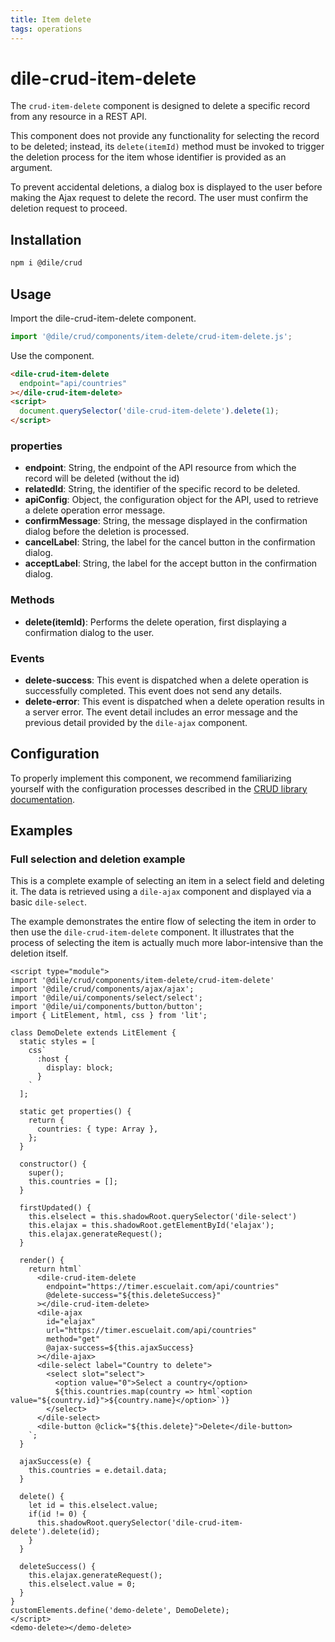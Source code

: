 ```yaml
---
title: Item delete
tags: operations
---
```


# dile-crud-item-delete

The `crud-item-delete` component is designed to delete a specific record from any resource in a REST API.

This component does not provide any functionality for selecting the record to be deleted; instead, its `delete(itemId)` method must be invoked to trigger the deletion process for the item whose identifier is provided as an argument.

To prevent accidental deletions, a dialog box is displayed to the user before making the Ajax request to delete the record. The user must confirm the deletion request to proceed.


## Installation

```bash
npm i @dile/crud
```

## Usage

Import the dile-crud-item-delete component.

```javascript
import '@dile/crud/components/item-delete/crud-item-delete.js';
```
Use the component.

```html
<dile-crud-item-delete
  endpoint="api/countries"
></dile-crud-item-delete>
<script>
  document.querySelector('dile-crud-item-delete').delete(1);
</script>
```

### properties

- **endpoint**: String, the endpoint of the API resource from which the record will be deleted (without the id)
- **relatedId**: String, the identifier of the specific record to be deleted.
- **apiConfig**: Object, the configuration object for the API, used to retrieve a delete operation error message.
- **confirmMessage**: String, the message displayed in the confirmation dialog before the deletion is processed.
- **cancelLabel**: String, the label for the cancel button in the confirmation dialog.
- **acceptLabel**: String, the label for the accept button in the confirmation dialog.

### Methods

- **delete(itemId)**: Performs the delete operation, first displaying a confirmation dialog to the user.

### Events

- **delete-success**: This event is dispatched when a delete operation is successfully completed. This event does not send any details.
- **delete-error**: This event is dispatched when a delete operation results in a server error. The event detail includes an error message and the previous detail provided by the `dile-ajax` component.

## Configuration

To properly implement this component, we recommend familiarizing yourself with the configuration processes described in the [CRUD library documentation](/crud/).

## Examples

### Full selection and deletion example

This is a complete example of selecting an item in a select field and deleting it. The data is retrieved using a `dile-ajax` component and displayed via a basic `dile-select`.

The example demonstrates the entire flow of selecting the item in order to then use the `dile-crud-item-delete` component. It illustrates that the process of selecting the item is actually much more labor-intensive than the deletion itself.

```html:preview
<script type="module">
import '@dile/crud/components/item-delete/crud-item-delete'
import '@dile/crud/components/ajax/ajax';
import '@dile/ui/components/select/select';
import '@dile/ui/components/button/button';
import { LitElement, html, css } from 'lit';

class DemoDelete extends LitElement {
  static styles = [
    css`
      :host {
        display: block;
      }
    `
  ];

  static get properties() {
    return {
      countries: { type: Array },
    };
  }

  constructor() {
    super();
    this.countries = [];
  }

  firstUpdated() {
    this.elselect = this.shadowRoot.querySelector('dile-select')
    this.elajax = this.shadowRoot.getElementById('elajax');
    this.elajax.generateRequest();
  }

  render() {
    return html`
      <dile-crud-item-delete
        endpoint="https://timer.escuelait.com/api/countries"
        @delete-success="${this.deleteSuccess}"
      ></dile-crud-item-delete>
      <dile-ajax
        id="elajax"
        url="https://timer.escuelait.com/api/countries"
        method="get"
        @ajax-success=${this.ajaxSuccess}
      ></dile-ajax>
      <dile-select label="Country to delete">
        <select slot="select">
          <option value="0">Select a country</option>
          ${this.countries.map(country => html`<option value="${country.id}">${country.name}</option>`)}
        </select>
      </dile-select>
      <dile-button @click="${this.delete}">Delete</dile-button>
    `;
  }

  ajaxSuccess(e) {
    this.countries = e.detail.data;
  }

  delete() {
    let id = this.elselect.value;
    if(id != 0) {
      this.shadowRoot.querySelector('dile-crud-item-delete').delete(id);
    }
  }

  deleteSuccess() {
    this.elajax.generateRequest();
    this.elselect.value = 0;
  }
}
customElements.define('demo-delete', DemoDelete);
</script>
<demo-delete></demo-delete>
```
